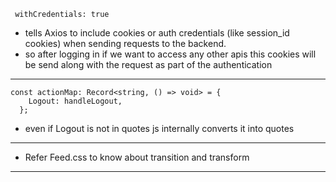 ``` withCredentials: true```
* tells Axios to include cookies or auth credentials (like session_id cookies) when sending requests to the backend.
* so after logging in if we want to access any other apis this cookies will be send along with the request as part of the authentication
---
```
const actionMap: Record<string, () => void> = {
    Logout: handleLogout,
  };
```
* even if Logout is not in quotes js internally converts it into quotes
---
* Refer Feed.css to know about transition and transform
---